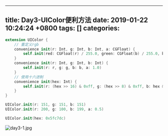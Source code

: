 
---
title: Day3-UIColor便利方法
date: 2019-01-22 10:24:24 +0800
tags: []
categories: 
---

```swift
extension UIColor {
  	// 重定义rgb
    convenience init(r: Int, g: Int, b: Int, a: CGFloat) {
        self.init(red: CGFloat(r) / 255.0, green: CGFloat(b) / 255.0, blue: CGFloat(g) / 255.0, alpha: a)
    }
    convenience init(r: Int, g: Int, b: Int) {
        self.init(r: r, g: g, b: b, a: 1.0)
    }
    // 使用十六进制
    convenience init(hex: Int) {
        self.init(r: (hex >> 16) & 0xff, g: (hex >> 8) & 0xff, b: hex & 0xff)
    }
}

UIColor.init(r: 151, g: 151, b: 151)
UIColor.init(r: 200, g: 100, b: 199, a: 0.5)

UIColor.init(hex: 0x5fc7dc)
```

![day3-1.jpg](https://cdn.nlark.com/yuque/0/2019/jpeg/241566/1548124726816-f55bfed5-149e-4d4a-9cd1-896bede5f206.jpeg#align=left&display=inline&height=61&name=day3-1.jpg&originHeight=194&originWidth=2366&size=15104&width=746)

